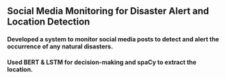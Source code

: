 ## Social Media Monitoring for Disaster Alert and Location Detection
#### Developed a system to monitor social media posts to detect and alert the occurrence of any natural disasters.
#### Used BERT & LSTM for decision-making and spaCy to extract the location.
